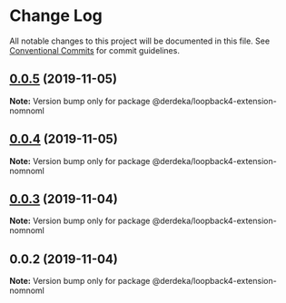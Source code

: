 # Change Log

All notable changes to this project will be documented in this file.
See [Conventional Commits](https://conventionalcommits.org) for commit guidelines.

## [0.0.5](https://github.com/derdeka/loopback4-extensions/compare/@derdeka/loopback4-extension-nomnoml@0.0.4...@derdeka/loopback4-extension-nomnoml@0.0.5) (2019-11-05)

**Note:** Version bump only for package @derdeka/loopback4-extension-nomnoml





## [0.0.4](https://github.com/derdeka/loopback4-extensions/compare/@derdeka/loopback4-extension-nomnoml@0.0.3...@derdeka/loopback4-extension-nomnoml@0.0.4) (2019-11-05)

**Note:** Version bump only for package @derdeka/loopback4-extension-nomnoml





## [0.0.3](https://github.com/derdeka/loopback4-extensions/compare/@derdeka/loopback4-extension-nomnoml@0.0.2...@derdeka/loopback4-extension-nomnoml@0.0.3) (2019-11-04)

**Note:** Version bump only for package @derdeka/loopback4-extension-nomnoml





## 0.0.2 (2019-11-04)

**Note:** Version bump only for package @derdeka/loopback4-extension-nomnoml
